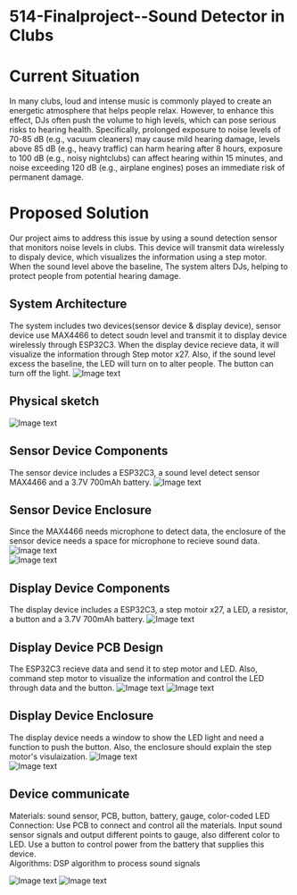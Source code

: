 # 514-Finalproject--Sound Detector in Clubs

# Current Situation
In many clubs, loud and intense music is commonly played to create an energetic atmosphere that helps people relax. However, to enhance this effect, DJs often push the volume to high levels, which can pose serious risks to hearing health. Specifically, prolonged exposure to noise levels of 70-85 dB (e.g., vacuum cleaners) may cause mild hearing damage, levels above 85 dB (e.g., heavy traffic) can harm hearing after 8 hours, exposure to 100 dB (e.g., noisy nightclubs) can affect hearing within 15 minutes, and noise exceeding 120 dB (e.g., airplane engines) poses an immediate risk of permanent damage.

# Proposed Solution
Our project aims to address this issue by using a sound detection sensor that monitors noise levels in clubs. This device will transmit data wirelessly to dispaly device, which visualizes the information using a step motor. When the sound level above the baseline, The system alters DJs, helping to protect people from potential hearing damage. 

## System Architecture
The system includes two devices(sensor device & display device), sensor device use MAX4466 to detect soudn level and transmit it to display device wirelessly through ESP32C3. When the display device recieve data, it will visualize the information through Step motor x27. Also, if the sound level excess the baseline, the LED will turn on to alter people. The button can turn off the light.
![Image text](pics/system.png) 

## Physical sketch  
![Image text](pics/physical.jpg)  

## Sensor Device Components  
The sensor device includes a ESP32C3, a sound level detect sensor MAX4466 and a 3.7V 700mAh battery.
![Image text](pics/sensor_device_components.png)

## Sensor Device Enclosure
Since the MAX4466 needs microphone to detect data, the enclosure of the sensor device needs a space for microphone to recieve sound data.
![Image text](pics/display_enclousre.png)  
![Image text](pics/display_enclousre_2.png) 

## Display Device Components  
The display device includes a ESP32C3, a step motoir x27, a LED, a resistor, a button and a 3.7V 700mAh battery.
![Image text](pics/display.jpg)

## Display Device PCB Design
The ESP32C3 recieve data and send it to step motor and LED. Also, command step motor to visualize the information and control the LED through data and the button.
![Image text](pics/sche.png)
![Image text](pics/PCB.png)

## Display Device Enclosure
The display device needs a window to show the LED light and need a function to push the button. Also, the enclosure should explain the step motor's visulaization.
![Image text](pics/sensor_enclousre.png)  
![Image text](pics/sensor_enclousre_2.png)  

## Device communicate  
Materials: sound sensor, PCB, button, battery, gauge, color-coded LED  
Connection: Use PCB to connect and control all the materials. Input sound sensor signals and output different points to gauge, also different color to LED. Use a button to control power from the battery that supplies this device.  
Algorithms:  DSP algorithm to process sound signals  

![Image text](pics/comm.png)
![Image text](pics/communicate.jpg)




